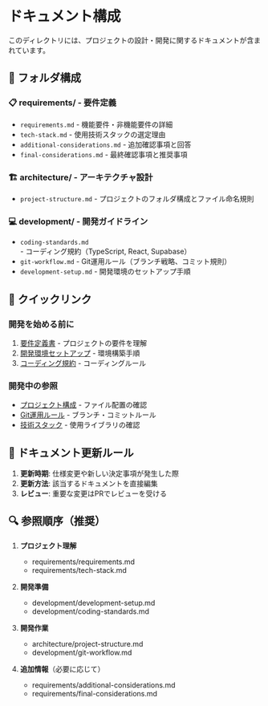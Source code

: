 # ドキュメント構成

このディレクトリには、プロジェクトの設計・開発に関するドキュメントが含まれています。

## 📁 フォルダ構成

### 📋 requirements/ - 要件定義
- `requirements.md` - 機能要件・非機能要件の詳細
- `tech-stack.md` - 使用技術スタックの選定理由
- `additional-considerations.md` - 追加確認事項と回答
- `final-considerations.md` - 最終確認事項と推奨事項

### 🏗️ architecture/ - アーキテクチャ設計
- `project-structure.md` - プロジェクトのフォルダ構成とファイル命名規則

### 💻 development/ - 開発ガイドライン
- `coding-standards.md` - コーディング規約（TypeScript, React, Supabase）
- `git-workflow.md` - Git運用ルール（ブランチ戦略、コミット規則）
- `development-setup.md` - 開発環境のセットアップ手順

## 🚀 クイックリンク

### 開発を始める前に
1. [要件定義書](requirements/requirements.md) - プロジェクトの要件を理解
2. [開発環境セットアップ](development/development-setup.md) - 環境構築手順
3. [コーディング規約](development/coding-standards.md) - コーディングルール

### 開発中の参照
- [プロジェクト構成](architecture/project-structure.md) - ファイル配置の確認
- [Git運用ルール](development/git-workflow.md) - ブランチ・コミットルール
- [技術スタック](requirements/tech-stack.md) - 使用ライブラリの確認

## 📝 ドキュメント更新ルール

1. **更新時期**: 仕様変更や新しい決定事項が発生した際
2. **更新方法**: 該当するドキュメントを直接編集
3. **レビュー**: 重要な変更はPRでレビューを受ける

## 🔍 参照順序（推奨）

1. **プロジェクト理解**
   - requirements/requirements.md
   - requirements/tech-stack.md

2. **開発準備**
   - development/development-setup.md
   - development/coding-standards.md

3. **開発作業**
   - architecture/project-structure.md
   - development/git-workflow.md

4. **追加情報**（必要に応じて）
   - requirements/additional-considerations.md
   - requirements/final-considerations.md